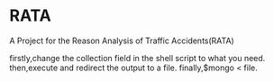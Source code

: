 # RATA
A Project for the Reason Analysis of Traffic Accidents(RATA)

firstly,change the collection field in the shell script to what you need.
then,execute and redirect the output to a file.
finally,$mongo < file. 
